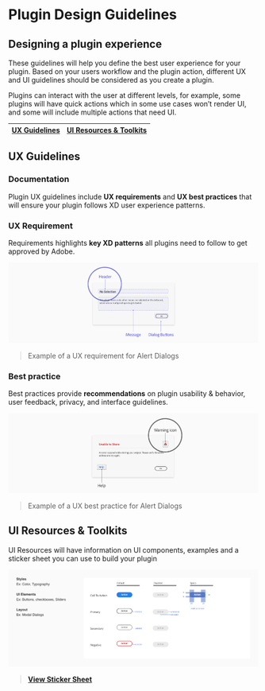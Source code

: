 # **Plugin Design Guidelines**


## Designing a plugin experience

These guidelines will help you define the best user experience for your plugin. Based on your users workflow and the plugin action, different UX and UI guidelines should be considered as you create a plugin.
 
Plugins can interact with the user at different levels, for example, some plugins will have quick actions which in some use cases won’t render UI, and some will include multiple actions that need UI. 

| [UX Guidelines](./ux_guidelines/index.md) | [UI Resources & Toolkits](/reference/ui/index.md) |
| ------------- | ------------- |


## UX Guidelines 
### Documentation
Plugin UX guidelines include **UX requirements** and **UX best practices** that will ensure your plugin follows XD user experience patterns. 

### UX Requirement
Requirements highlights **key XD patterns** all plugins need to follow to get approved by Adobe. 

![UX Requirement](ux_images/Requirement.png)

> Example of a UX requirement for Alert Dialogs


### Best practice

Best practices provide **recommendations** on plugin usability & behavior, user feedback, privacy, and interface guidelines. 

![UX Best Practice](ux_images/BestPractice.png)

> Example of a UX best practice for Alert Dialogs


## UI Resources & Toolkits

UI Resources will have information on UI components, examples and a sticker sheet you can use to build your plugin

![Ui Resources](ux_images/Style_examples.png)

> **[View Sticker Sheet](./ui_resources/Sticker_sheet.md)**
